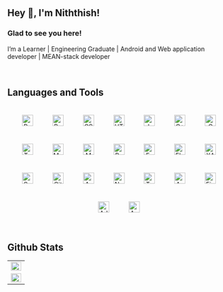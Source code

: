 ## Hey 👋, I'm Niththish!  
  



### Glad to see you here!  
I’m a Learner | Engineering Graduate | Android and Web application developer | MEAN-stack developer  
  

<br/>  

## Languages and Tools  
<div align="center">  
<img style="margin: 20px" src="https://profilinator.rishav.dev/skills-assets/react-original-wordmark.svg" alt="React" height="25" />  
<img style="margin: 20px" src="https://profilinator.rishav.dev/skills-assets/bootstrap-plain.svg" alt="Bootstrap" height="25" />  
<img style="margin: 20px" src="https://profilinator.rishav.dev/skills-assets/css3-original-wordmark.svg" alt="CSS3" height="25" />  
<img style="margin: 20px" src="https://profilinator.rishav.dev/skills-assets/html5-original-wordmark.svg" alt="HTML5" height="25" />  
<img style="margin: 20px" src="https://profilinator.rishav.dev/skills-assets/javascript-original.svg" alt="JavaScript" height="25" />  
<img style="margin: 20px" src="https://profilinator.rishav.dev/skills-assets/cplusplus-original.svg" alt="C++" height="25" />  
<img style="margin: 20px" src="https://profilinator.rishav.dev/skills-assets/c-original.svg" alt="C" height="25" />  
<img style="margin: 20px" src="https://profilinator.rishav.dev/skills-assets/typescript-original.svg" alt="TypeScript" height="25" />  
<img style="margin: 20px" src="https://profilinator.rishav.dev/skills-assets/mysql-original-wordmark.svg" alt="MySQL" height="25" />  
<img style="margin: 20px" src="https://profilinator.rishav.dev/skills-assets/mongodb-original-wordmark.svg" alt="MongoDB" height="25" />  
<img style="margin: 20px" src="https://profilinator.rishav.dev/skills-assets/python-original.svg" alt="Python" height="25" />  
<img style="margin: 20px" src="https://profilinator.rishav.dev/skills-assets/express-original-wordmark.svg" alt="Express.js" height="25" />  
<img style="margin: 20px" src="https://profilinator.rishav.dev/skills-assets/flask.png" alt="Flask" height="25" />  
<img style="margin: 20px" src="https://profilinator.rishav.dev/skills-assets/xampp.png" alt="XAMPP" height="25" />  
<img style="margin: 20px" src="https://profilinator.rishav.dev/skills-assets/sass-original.svg" alt="Sass" height="25" />  
<img style="margin: 20px" src="https://profilinator.rishav.dev/skills-assets/git-scm-icon.svg" alt="Git" height="25" />  
<img style="margin: 20px" src="https://profilinator.rishav.dev/skills-assets/arduino.png" alt="Arduino" height="25" />  
<img style="margin: 20px" src="https://profilinator.rishav.dev/skills-assets/nodejs-original-wordmark.svg" alt="Node.js" height="25" />  
<img style="margin: 20px" src="https://profilinator.rishav.dev/skills-assets/tensorflow-icon.svg" alt="TensorFlow" height="25" />  
<img style="margin: 20px" src="https://profilinator.rishav.dev/skills-assets/android-original-wordmark.svg" alt="Android" height="25" />  
<img style="margin: 20px" src="https://profilinator.rishav.dev/skills-assets/figma-icon.svg" alt="Figma" height="25" />  
<img style="margin: 20px" src="https://profilinator.rishav.dev/skills-assets/adobexd.png" alt="Adobe XD" height="25" />  
<img style="margin: 20px" src="https://profilinator.rishav.dev/skills-assets/angularjs-original.svg" alt="Angular" height="25" />  
</div>  

<br/>  


## Github Stats  
<table align="center">
  <tr align="center">
    <td valign="top" width="100%">
      <img src="https://github-readme-stats.vercel.app/api?username=niththish&show_icons=true&count_private=true&hide_border=true" align="left" style="width: 100%" />
    </td>
  </tr>
  <tr align="center">
    <td valign="top" width="100%">
      <img src="https://github-readme-stats.vercel.app/api/top-langs/?username=niththish&hide_border=true&layout=compact" align="left" style="width: 100%" />
    </td>
  </tr>
</table>  

<br/>  
<br/>  
